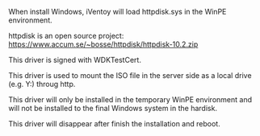 When install Windows, iVentoy will load httpdisk.sys in the WinPE environment.

httpdisk is an open source project: https://www.accum.se/~bosse/httpdisk/httpdisk-10.2.zip

This driver is signed with WDKTestCert.

This driver is used to mount the ISO file in the server side as a local drive (e.g. Y:) throug http.

This driver will only be installed in the temporary WinPE environment and will not be installed to the final Windows system in the hardisk.

This driver will disappear after finish the installation and reboot.

